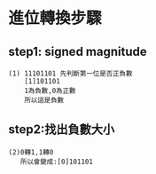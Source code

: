 # 進位轉換步驟
## step1: signed magnitude
```
(1) 11101101 先判斷第一位是否正負數
    [1]101101
    1為負數,0為正數
    所以這是負數 
```

## step2:找出負數大小
```
(2)0轉1,1轉0
   所以會變成:[0]101101   





